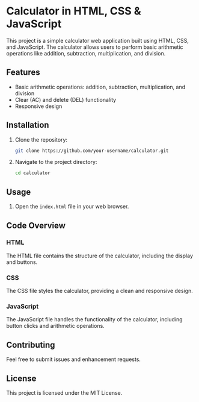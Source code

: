 # Calculator in HTML, CSS & JavaScript

This project is a simple calculator web application built using HTML, CSS, and JavaScript. The calculator allows users to perform basic arithmetic operations like addition, subtraction, multiplication, and division.

## Features

- Basic arithmetic operations: addition, subtraction, multiplication, and division
- Clear (AC) and delete (DEL) functionality
- Responsive design

## Installation

1. Clone the repository:
   ```bash
   git clone https://github.com/your-username/calculator.git
   ```
2. Navigate to the project directory:
   ```bash
   cd calculator
   ```

## Usage

1. Open the `index.html` file in your web browser.

## Code Overview

### HTML

The HTML file contains the structure of the calculator, including the display and buttons.

### CSS

The CSS file styles the calculator, providing a clean and responsive design.

### JavaScript

The JavaScript file handles the functionality of the calculator, including button clicks and arithmetic operations.

## Contributing

Feel free to submit issues and enhancement requests.

## License

This project is licensed under the MIT License.
